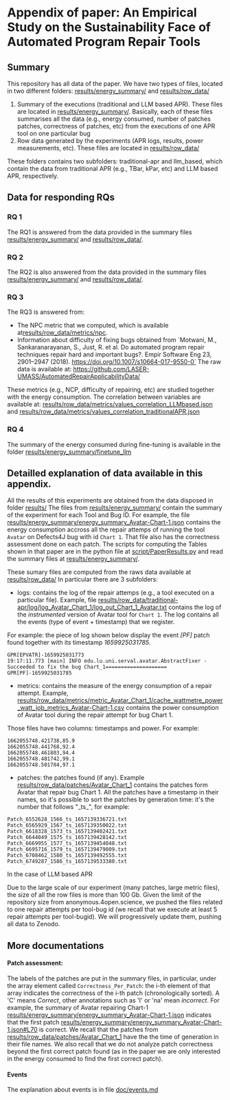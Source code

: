 # Appendix of paper: An Empirical Study on the Sustainability Face of Automated Program Repair Tools

## Summary

This repository has all data of the paper.
We have two types of files, located in two different folders:  [results/energy_summary/](results/energy_summary/) and [results/row_data/](results/row_data/)
1) Summary of the executions (traditional and LLM based APR). These files are located in [results/energy_summary/](results/energy_summary/).
Basically, each of these files summarises all the data (e.g., energy consumed, number of patches patches, correctness of patches, etc) from the executions of one APR tool on one particular bug
2) Row data generated by the experiments (APR logs, results, power measurements, etc). These files are located in [results/row_data/](results/row_data/)

These folders contains two subfolders: traditional-apr and llm_based, which contain the data from traditional APR (e.g., TBar, kPar, etc) and LLM based APR, respectively.




## Data for responding RQs


### RQ 1

The RQ1 is answered from the data provided in the summary files [results/energy_summary/](results/energy_summary/) and [results/row_data/](results/row_data/).


### RQ 2

The RQ2 is also answered from the data provided in the summary files [results/energy_summary/](results/energy_summary/) and [results/row_data/](results/row_data/).


### RQ 3

The RQ3 is answered from:
- The NPC metric that we computed, which is available at[results/row_data/metrics/npc](results/row_data/metrics/npc).
- Information about difficulty of fixing bugs obtained from ´Motwani, M., Sankaranarayanan, S., Just, R. et al. Do automated program repair techniques repair hard and important bugs?. Empir Software Eng 23, 2901–2947 (2018). https://doi.org/10.1007/s10664-017-9550-0´
The raw data is available at: https://github.com/LASER-UMASS/AutomatedRepairApplicabilityData/ 

These metrics (e.g., NCP, difficulty of repairing, etc) are studied together with the energy consumption.
The correlation between variables are available at: [results/row_data/metrics/values_correlation_LLMbased.json](results/row_data/metrics/values_correlation_LLMbased.json) and [results/row_data/metrics/values_correlation_traditionalAPR.json](results/row_data/metrics/values_correlation_traditionalAPR.json)


### RQ 4

The summary of the energy consumed during fine-tuning is available in the folder [results/energy_summary/finetune_llm](results/energy_summary/finetune_llm)



## Detailled explanation of data available in this appendix.

All the results of this experiments are obtained from the data disposed in folder [results/](results/)
The files from [results/energy_summary/](results/energy_summary/) contain the summary of the experiment for each Tool and Bug ID.
For example, the file [results/energy_summary/energy_summary_Avatar-Chart-1.json](results/energy_summary/energy_summary_Avatar-Chart-1.json) contains the energy consumption accross all the repair attemps of running the tool `Avatar` on  Defects4J bug with id `Chart 1`. 
That file also has the correctness assessment done on each patch.
The scripts for computing the Tables shown in that paper  are in the python file at [script/PaperResults.py](script/PaperResults.py) and read the summary files at [results/energy_summary/](results/energy_summary/).  

These sumary files are computed from the raws data available at [results/row_data/](results/row_data/)
In particular there are 3 subfolders:
- logs: contains the log of the repair attemps (e.g., a tool executed on a particular file). Example, file [results/row_data/traditional-apr/log/log_Avatar_Chart_1/log_out_Chart_1_Avatar.txt](results/row_data/traditional-apr/log/log_Avatar_Chart_1/log_out_Chart_1_Avatar.txt) contains the log of the *instrumented* version of Avatar tool for `Chart 1`. The log contains all the events (type of event + timestamp) that we register.

For example: the piece of log shown below display the event *[PF]*  patch found together with its timestamp *1659925031785*.
```
GPR[EPVATR]-1659925031773
19:17:11.773 [main] INFO edu.lu.uni.serval.avatar.AbstractFixer - Succeeded to fix the bug Chart_1====================
GPR[PF]-1659925031785

```

- metrics: contains the measure of the energy consumption of a repair attempt. Example, [results/row_data/metrics/metric_Avatar_Chart_1/cache_wattmetre_power_watt_job_metrics_Avatar-Chart-1.csv](results/row_data/metrics/metric_Avatar_Chart_1/cache_wattmetre_power_watt_job_metrics_Avatar-Chart-1.csv) contains the power consumption of Avatar tool during the repair attempt for bug Chart 1. 

Those files have two columns: timestamps and power. For example:
```
1662055748.421738,85.9
1662055748.441768,92.4
1662055748.461803,94.4
1662055748.481742,99.1
1662055748.501784,97.1
```
- patches: the patches found (if any). Example [results/row_data/patches/Avatar_Chart_1](results/row_data/patches/Avatar_Chart_1) contains the patches form Avatar that repair  bug Chart 1. All the patches have a timestamp in their names, so it's possible to sort the patches by generation time: it's the number that follows "\_ts\_",  for example:
```
Patch_6552628_1566_ts_1657139336721.txt
Patch_6565929_1567_ts_1657139350022.txt
Patch_6618328_1573_ts_1657139402421.txt
Patch_6644049_1575_ts_1657139428142.txt
Patch_6669955_1577_ts_1657139454048.txt
Patch_6695716_1579_ts_1657139479809.txt
Patch_6708462_1580_ts_1657139492555.txt
Patch_6749287_1586_ts_1657139533380.txt
```

In the case of LLM based APR

Due to the large scale of our experiment (many patches, large metric files), the size of all the row files is more than 100 Gb. Given the limit of the repository size from anonymous.4open.science, we pushed the files related to one repair attempts per tool-bug id (we recall that we execute at least  5 repair attempts per tool-bugid).
We will progressively update them, pushing all data to Zenodo.


 


## More documentations


#### Patch assessment:
The labels of the patches are put in the summary files, in particular, under the array element called `Correctness_Per_Patch`: the i-th element of that array indicates the correctness of the i-th patch (chronologically sorted). A 'C' means *Correct*, other annotations such as 'I' or 'na' mean *incorrect*.
For example,  the summary of Avatar repairing Chart-1  [results/energy_summary/energy_summary_Avatar-Chart-1.json](results/energy_summary/energy_summary_Avatar-Chart-1.json)
indicates that the first patch [results/energy_summary/energy_summary_Avatar-Chart-1.json#L70](results/energy_summary/energy_summary_Avatar-Chart-1.json#L70) is correct. We recall that the patches from  [results/row_data/patches/Avatar_Chart_1](results/row_data/patches/Avatar_Chart_1) have the the time of generation in their file names.
We also recall that we do not analyze patch correctness beyond the first correct patch found (as in the paper we are only interested in the energy consumed to find the first correct patch).


#### Events
The explanation about events is in file  [doc/events.md](doc/events.md)



